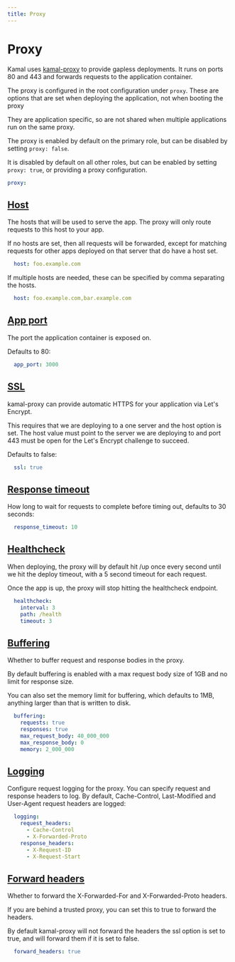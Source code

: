 ```yaml
---
title: Proxy
---
```


# Proxy

Kamal uses [kamal-proxy](https://github.com/basecamp/kamal-proxy) to provide gapless deployments. It runs on ports 80 and 443 and forwards requests to the application container.

The proxy is configured in the root configuration under `proxy`. These are options that are set when deploying the application, not when booting the proxy

They are application specific, so are not shared when multiple applications run on the same proxy.

The proxy is enabled by default on the primary role, but can be disabled by setting `proxy: false`.

It is disabled by default on all other roles, but can be enabled by setting `proxy: true`, or providing a proxy configuration.

```yaml
proxy:
```

## [Host](#host)

The hosts that will be used to serve the app. The proxy will only route requests to this host to your app.

If no hosts are set, then all requests will be forwarded, except for matching requests for other apps deployed on that server that do have a host set.

```yaml
  host: foo.example.com
```
If multiple hosts are needed, these can be specified by comma separating the hosts.

```yaml
  host: foo.example.com,bar.example.com
```

## [App port](#app-port)

The port the application container is exposed on.

Defaults to 80:

```yaml
  app_port: 3000
```

## [SSL](#ssl)

kamal-proxy can provide automatic HTTPS for your application via Let's Encrypt.

This requires that we are deploying to a one server and the host option is set. The host value must point to the server we are deploying to and port 443 must be open for the Let's Encrypt challenge to succeed.

Defaults to false:

```yaml
  ssl: true
```

## [Response timeout](#response-timeout)

How long to wait for requests to complete before timing out, defaults to 30 seconds:

```yaml
  response_timeout: 10
```

## [Healthcheck](#healthcheck)

When deploying, the proxy will by default hit /up once every second until we hit the deploy timeout, with a 5 second timeout for each request.

Once the app is up, the proxy will stop hitting the healthcheck endpoint.

```yaml
  healthcheck:
    interval: 3
    path: /health
    timeout: 3
```

## [Buffering](#buffering)

Whether to buffer request and response bodies in the proxy.

By default buffering is enabled with a max request body size of 1GB and no limit for response size.

You can also set the memory limit for buffering, which defaults to 1MB, anything larger than that is written to disk.

```yaml
  buffering:
    requests: true
    responses: true
    max_request_body: 40_000_000
    max_response_body: 0
    memory: 2_000_000
```

## [Logging](#logging)

Configure request logging for the proxy. You can specify request and response headers to log. By default, Cache-Control, Last-Modified and User-Agent request headers are logged:

```yaml
  logging:
    request_headers:
      - Cache-Control
      - X-Forwarded-Proto
    response_headers:
      - X-Request-ID
      - X-Request-Start
```

## [Forward headers](#forward-headers)

Whether to forward the X-Forwarded-For and X-Forwarded-Proto headers.

If you are behind a trusted proxy, you can set this to true to forward the headers.

By default kamal-proxy will not forward the headers the ssl option is set to true, and will forward them if it is set to false.

```yaml
  forward_headers: true
```

